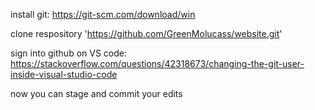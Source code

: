 install git: https://git-scm.com/download/win

clone respository 'https://github.com/GreenMolucass/website.git'

sign into github on VS code: https://stackoverflow.com/questions/42318673/changing-the-git-user-inside-visual-studio-code

now you can stage and commit your edits
